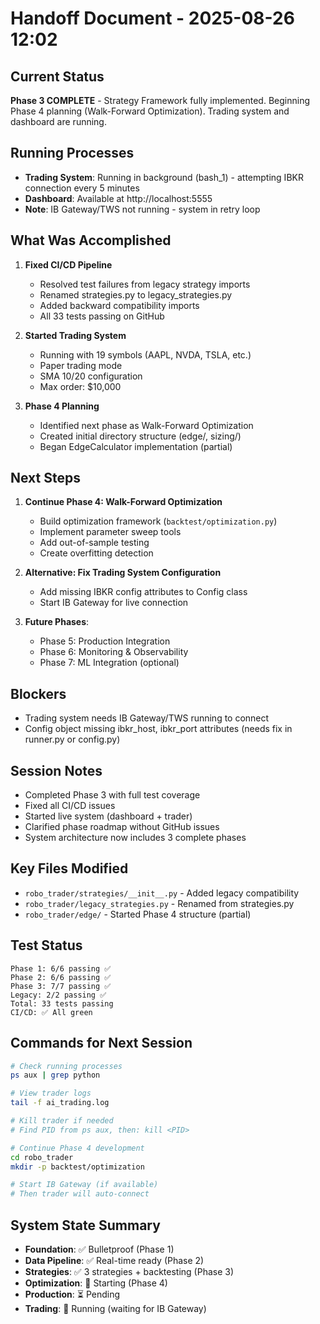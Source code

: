 # Handoff Document - 2025-08-26 12:02

## Current Status
**Phase 3 COMPLETE** - Strategy Framework fully implemented. Beginning Phase 4 planning (Walk-Forward Optimization). Trading system and dashboard are running.

## Running Processes
- **Trading System**: Running in background (bash_1) - attempting IBKR connection every 5 minutes
- **Dashboard**: Available at http://localhost:5555
- **Note**: IB Gateway/TWS not running - system in retry loop

## What Was Accomplished
1. **Fixed CI/CD Pipeline**
   - Resolved test failures from legacy strategy imports
   - Renamed strategies.py to legacy_strategies.py
   - Added backward compatibility imports
   - All 33 tests passing on GitHub

2. **Started Trading System**
   - Running with 19 symbols (AAPL, NVDA, TSLA, etc.)
   - Paper trading mode
   - SMA 10/20 configuration
   - Max order: $10,000

3. **Phase 4 Planning**
   - Identified next phase as Walk-Forward Optimization
   - Created initial directory structure (edge/, sizing/)
   - Began EdgeCalculator implementation (partial)

## Next Steps
1. **Continue Phase 4: Walk-Forward Optimization**
   - Build optimization framework (`backtest/optimization.py`)
   - Implement parameter sweep tools
   - Add out-of-sample testing
   - Create overfitting detection

2. **Alternative: Fix Trading System Configuration**
   - Add missing IBKR config attributes to Config class
   - Start IB Gateway for live connection

3. **Future Phases**:
   - Phase 5: Production Integration
   - Phase 6: Monitoring & Observability
   - Phase 7: ML Integration (optional)

## Blockers
- Trading system needs IB Gateway/TWS running to connect
- Config object missing ibkr_host, ibkr_port attributes (needs fix in runner.py or config.py)

## Session Notes
- Completed Phase 3 with full test coverage
- Fixed all CI/CD issues
- Started live system (dashboard + trader)
- Clarified phase roadmap without GitHub issues
- System architecture now includes 3 complete phases

## Key Files Modified
- `robo_trader/strategies/__init__.py` - Added legacy compatibility
- `robo_trader/legacy_strategies.py` - Renamed from strategies.py
- `robo_trader/edge/` - Started Phase 4 structure (partial)

## Test Status
```
Phase 1: 6/6 passing ✅
Phase 2: 6/6 passing ✅
Phase 3: 7/7 passing ✅
Legacy: 2/2 passing ✅
Total: 33 tests passing
CI/CD: ✅ All green
```

## Commands for Next Session
```bash
# Check running processes
ps aux | grep python

# View trader logs
tail -f ai_trading.log

# Kill trader if needed
# Find PID from ps aux, then: kill <PID>

# Continue Phase 4 development
cd robo_trader
mkdir -p backtest/optimization

# Start IB Gateway (if available)
# Then trader will auto-connect
```

## System State Summary
- **Foundation**: ✅ Bulletproof (Phase 1)
- **Data Pipeline**: ✅ Real-time ready (Phase 2)
- **Strategies**: ✅ 3 strategies + backtesting (Phase 3)
- **Optimization**: 🚧 Starting (Phase 4)
- **Production**: ⏳ Pending
- **Trading**: 🔄 Running (waiting for IB Gateway)